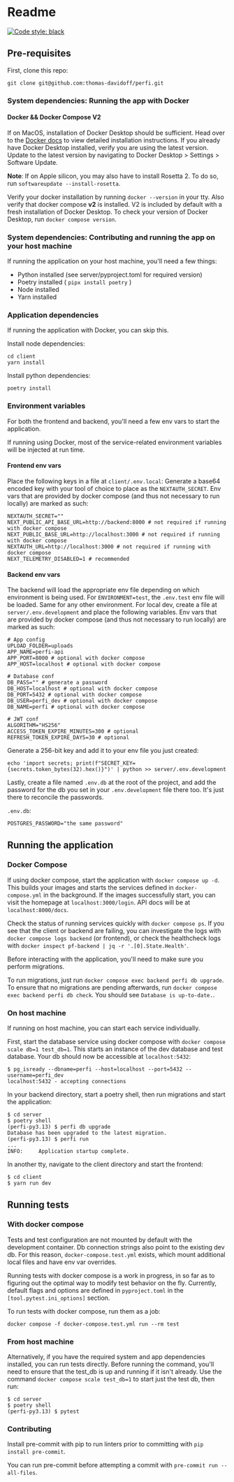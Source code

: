 # Readme
[![Code style: black](https://img.shields.io/badge/code%20style-black-000000.svg)](https://github.com/psf/black)

## Pre-requisites

First, clone this repo:

```
git clone git@github.com:thomas-davidoff/perfi.git
```

### System dependencies: Running the app with Docker

#### Docker && Docker Compose V2

If on MacOS, installation of Docker Desktop should be sufficient. Head over to the [Docker docs](https://docs.docker.com/desktop/setup/install/mac-install/) to view detailed installation instructions. If you already have Docker Desktop installed, verify you are using the latest version. Update to the latest version by navigating to Docker Desktop > Settings > Software Update.

**Note**: If on Apple silicon, you may also have to install Rosetta 2. To do so, run `softwareupdate --install-rosetta`.

Verify your docker installation by running `docker --version` in your tty. Also verify that docker compose **v2** is installed. V2 is included by default with a fresh installation of Docker Desktop. To check your version of Docker Desktop, run `docker compose version`.

### System dependencies: Contributing and running the app on your host machine

If running the application on your host machine, you'll need a few things:

- Python installed (see server/pyproject.toml for required version)
- Poetry installed ( `pipx install poetry` )
- Node installed
- Yarn installed


### Application dependencies

If running the application with Docker, you can skip this.

Install node dependencies:
```
cd client
yarn install
```

Install python dependencies:
```
poetry install
```

### Environment variables

For both the frontend and backend, you'll need a few env vars to start the application.

If running using Docker, most of the service-related environment variables will be injected at run time.

#### Frontend env vars

Place the following keys in a file at `client/.env.local`: Generate a base64 encoded key with your tool of choice to place as the `NEXTAUTH_SECRET`. Env vars that are provided by docker compose (and thus not necessary to run locally) are marked as such:

```
NEXTAUTH_SECRET=""
NEXT_PUBLIC_API_BASE_URL=http://backend:8000 # not required if running with docker compose
NEXT_PUBLIC_BASE_URL=http://localhost:3000 # not required if running with docker compose
NEXTAUTH_URL=http://localhost:3000 # not required if running with docker compose
NEXT_TELEMETRY_DISABLED=1 # recommended
```


#### Backend env vars

The backend will load the appropriate env file depending on which environment is being used. For `ENVIRONMENT=test`, the `.env.test` env file will be loaded. Same for any other environment. For local dev, create a file at `server/.env.development` and place the following variables. Env vars that are provided by docker compose (and thus not necessary to run locally) are marked as such:

```
# App config
UPLOAD_FOLDER=uploads
APP_NAME=perfi-api
APP_PORT=8000 # optional with docker compose
APP_HOST=localhost # optional with docker compose

# Database conf
DB_PASS="" # generate a password
DB_HOST=localhost # optional with docker compose
DB_PORT=5432 # optional with docker compose
DB_USER=perfi_dev # optional with docker compose
DB_NAME=perfi # optional with docker compose

# JWT conf
ALGORITHM="HS256"
ACCESS_TOKEN_EXPIRE_MINUTES=300 # optional
REFRESH_TOKEN_EXPIRE_DAYS=30 # optional
```

Generate a 256-bit key and add it to your env file you just created:

```
echo 'import secrets; print(f"SECRET_KEY={secrets.token_bytes(32).hex()}")' | python >> server/.env.development
```

Lastly, create a file named `.env.db` at the root of the project, and add the password for the db you set in your `.env.development` file there too. It's just there to reconcile the passwords.

`.env.db`:
```
POSTGRES_PASSWORD="the same password"
```

## Running the application

### Docker Compose

If using docker compose, start the application with `docker compose up -d`. This builds your images and starts the services defined in `docker-compose.yml` in the background. If the images successfully start, you can visit the homepage at `localhost:3000/login`. API docs will be at `localhost:8000/docs`.

Check the status of running services quickly with `docker compose ps`. If you see that the client or backend are failing, you can investigate the logs with `docker compose logs backend` (or frontend), or check the healthcheck logs with `docker inspect pf-backend | jq -r '.[0].State.Health'`.

Before interacting with the application, you'll need to make sure you perform migrations.

To run migrations, just run `docker compose exec backend perfi db upgrade`. To ensure that no migrations are pending afterwards, run `docker compose exec backend perfi db check`. You should see `Database is up-to-date.`.

### On host machine

If running on host machine, you can start each service individually.

First, start the database service using docker compose with `docker compose scale db=1 test_db=1`. This starts an instance of the dev database and test database. Your db should now be accessible at `localhost:5432`:

```
$ pg_isready --dbname=perfi --host=localhost --port=5432 --username=perfi_dev
localhost:5432 - accepting connections
```

In your backend directory, start a poetry shell, then run migrations and start the application:

```
$ cd server
$ poetry shell
(perfi-py3.13) $ perfi db upgrade
Database has been upgraded to the latest migration.
(perfi-py3.13) $ perfi run
...
INFO:     Application startup complete.
```

In another tty, navigate to the client directory and start the frontend:
```
$ cd client
$ yarn run dev
```

## Running tests

### With docker compose

Tests and test configuration are not mounted by default with the development container. Db connection strings also point to the existing dev db. For this reason, `docker-compose.test.yml` exists, which mount additional local files and have env var overrides.

Running tests with docker compose is a work in progress, in so far as to figuring out the optimal way to modify test behavior on the fly. Currently, default flags and options are defined in `pyproject.toml` in the `[tool.pytest.ini_options]` section.

To run tests with docker compose, run them as a job:

```
docker compose -f docker-compose.test.yml run --rm test
```

### From host machine

Alternatively, if you have the required system and app dependencies installed, you can run tests directly. Before running the command, you'll need to ensure that the test_db is up and running if it isn't already. Use the command `docker compose scale test_db=1` to start just the test db, then run:

```
$ cd server
$ poetry shell
(perfi-py3.13) $ pytest
```

### Contributing

Install pre-commit with pip to run linters prior to committing with `pip install pre-commit`.

You can run pre-commit before attempting a commit with `pre-commit run --all-files`.
